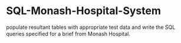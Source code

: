 # SQL-Monash-Hospital-System
populate resultant tables with appropriate test data and write the SQL queries speciﬁed for a brief from Monash Hospital.
